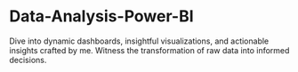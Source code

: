 # Data-Analysis-Power-BI
Dive into dynamic dashboards, insightful visualizations, and actionable insights crafted by me. Witness the transformation of raw data into informed decisions.
